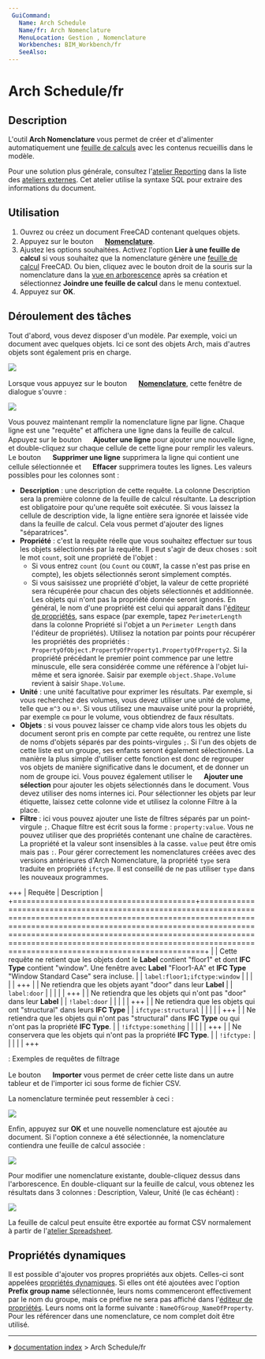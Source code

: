 ```yaml
---
 GuiCommand:
   Name: Arch Schedule
   Name/fr: Arch Nomenclature
   MenuLocation: Gestion , Nomenclature
   Workbenches: BIM_Workbench/fr
   SeeAlso: 
---
```


# Arch Schedule/fr

## Description

L\'outil **Arch Nomenclature** vous permet de créer et d\'alimenter automatiquement une [feuille de calculs](Spreadsheet_Workbench/fr.md) avec les contenus recueillis dans le modèle.

Pour une solution plus générale, consultez l\'[atelier Reporting](https://github.com/furti/FreeCAD-Reporting/tree/master) dans la liste des [ateliers externes](External_workbenches/fr.md). Cet atelier utilise la syntaxe SQL pour extraire des informations du document.



## Utilisation

1.  Ouvrez ou créez un document FreeCAD contenant quelques objets.
2.  Appuyez sur le bouton **<img src="images/Arch_Schedule.svg" width=16px> [Nomenclature](Arch_Schedule/fr.md)**.
3.  Ajustez les options souhaitées. Activez l\'option **Lier à une feuille de calcul** si vous souhaitez que la nomenclature génère une [feuille de calcul](Spreadsheet_Workbench/fr.md) FreeCAD. Ou bien, cliquez avec le bouton droit de la souris sur la nomenclature dans la [vue en arborescence](Tree_view/fr.md) après sa création et sélectionnez **Joindre une feuille de calcul** dans le menu contextuel.
4.  Appuyez sur **OK**.



## Déroulement des tâches 

Tout d\'abord, vous devez disposer d\'un modèle. Par exemple, voici un document avec quelques objets. Ici ce sont des objets Arch, mais d\'autres objets sont également pris en charge.

![](images/Arch_schedule_example01.jpg )

Lorsque vous appuyez sur le bouton **<img src="images/Arch_Schedule.svg" width=16px> [Nomenclature](Arch_Schedule/fr.md)**, cette fenêtre de dialogue s\'ouvre :

![](images/ArchSchedule.png )

Vous pouvez maintenant remplir la nomenclature ligne par ligne. Chaque ligne est une \"requête\" et affichera une ligne dans la feuille de calcul. Appuyez sur le bouton **<img src="images/List-add.svg" width=16px> Ajouter une ligne** pour ajouter une nouvelle ligne, et double-cliquez sur chaque cellule de cette ligne pour remplir les valeurs. Le bouton **<img src="images/List-remove.svg" width=16px> Supprimer une ligne** supprimera la ligne qui contient une cellule sélectionnée et **<img src="images/Delete.svg" width=16px> Effacer** supprimera toutes les lignes. Les valeurs possibles pour les colonnes sont :

-   **Description** : une description de cette requête. La colonne Description sera la première colonne de la feuille de calcul résultante. La description est obligatoire pour qu\'une requête soit exécutée. Si vous laissez la cellule de description vide, la ligne entière sera ignorée et laissée vide dans la feuille de calcul. Cela vous permet d\'ajouter des lignes \"séparatrices\".
-   **Propriété** : c\'est la requête réelle que vous souhaitez effectuer sur tous les objets sélectionnés par la requête. Il peut s\'agir de deux choses : soit le mot `count`, soit une propriété de l\'objet :
    -   Si vous entrez `count` (ou `Count` ou `COUNT`, la casse n\'est pas prise en compte), les objets sélectionnés seront simplement comptés.
    -   Si vous saisissez une propriété d\'objet, la valeur de cette propriété sera récupérée pour chacun des objets sélectionnés et additionnée. Les objets qui n\'ont pas la propriété donnée seront ignorés. En général, le nom d\'une propriété est celui qui apparaît dans l\'[éditeur de propriétés](Property_editor/fr.md), sans espace (par exemple, tapez `PerimeterLength` dans la colonne Propriété si l\'objet a un `Perimeter Length` dans l\'éditeur de propriétés). Utilisez la notation par points pour récupérer les propriétés des propriétés : `PropertyOfObject.PropertyOfProperty1.PropertyOfProperty2`. Si la propriété précédant le premier point commence par une lettre minuscule, elle sera considérée comme une référence à l\'objet lui-même et sera ignorée. Saisir par exemple `object.Shape.Volume` revient à saisir `Shape.Volume`.
-   **Unité** : une unité facultative pour exprimer les résultats. Par exemple, si vous recherchez des volumes, vous devez utiliser une unité de volume, telle que `m^3` ou `m³`. Si vous utilisez une mauvaise unité pour la propriété, par exemple `cm` pour le volume, vous obtiendrez de faux résultats.
-   **Objets** : si vous pouvez laisser ce champ vide alors tous les objets du document seront pris en compte par cette requête, ou rentrez une liste de noms d\'objets séparés par des points-virgules `;`. Si l\'un des objets de cette liste est un groupe, ses enfants seront également sélectionnés. La manière la plus simple d\'utiliser cette fonction est donc de regrouper vos objets de manière significative dans le document, et de donner un nom de groupe ici. Vous pouvez également utiliser le **<img src="images/Edit-select-all.svg" width=16px> Ajouter une sélection** pour ajouter les objets sélectionnés dans le document. Vous devez utiliser des noms internes ici. Pour sélectionner les objets par leur étiquette, laissez cette colonne vide et utilisez la colonne Filtre à la place.
-   **Filtre** : ici vous pouvez ajouter une liste de filtres séparés par un point-virgule `;`. Chaque filtre est écrit sous la forme : `property:value`. Vous ne pouvez utiliser que des propriétés contenant une chaîne de caractères. La propriété et la valeur sont insensibles à la casse. `value` peut être omis mais pas `:`. Pour gérer correctement les nomenclatures créées avec des versions antérieures d\'Arch Nomenclature, la propriété `type` sera traduite en propriété `ifctype`. Il est conseillé de ne pas utiliser `type` dans les nouveaux programmes.

+++
| Requête                                | Description                                                                                                                                                                                                                                                                                                                         |
+========================================+=====================================================================================================================================================================================================================================================================================================================================+
|                         | Cette requête ne retient que les objets dont le **Label** contient \"floor1\" et dont **IFC Type** contient \"window\". Une fenêtre avec **Label** \"Floor1-AA\" et **IFC Type** \"Window Standard Case\" sera incluse. |
| `label:floor1;ifctype:window` |                                                                                                                                                                                                                                                                                                                                     |
|                                     |                                                                                                                                                                                                                                                                                                                                     |
+++
|                         | Ne retiendra que les objets ayant \"door\" dans leur **Label**                                                                                                                                                                                                                                           |
| `label:door`                  |                                                                                                                                                                                                                                                                                                                                     |
|                                     |                                                                                                                                                                                                                                                                                                                                     |
+++
|                         | Ne retiendra que les objets qui n\'ont pas \"door\" dans leur **Label**                                                                                                                                                                                                                                  |
| `!label:door`                 |                                                                                                                                                                                                                                                                                                                                     |
|                                     |                                                                                                                                                                                                                                                                                                                                     |
+++
|                         | Ne retiendra que les objets qui ont \"structural\" dans leurs **IFC Type**                                                                                                                                                                                                                               |
| `ifctype:structural`          |                                                                                                                                                                                                                                                                                                                                     |
|                                     |                                                                                                                                                                                                                                                                                                                                     |
+++
|                         | Ne retiendra que les objets qui n\'ont pas \"structural\" dans **IFC Type** ou qui n\'ont pas la propriété **IFC Type**.                                                                                                                                                      |
| `!ifctype:something`          |                                                                                                                                                                                                                                                                                                                                     |
|                                     |                                                                                                                                                                                                                                                                                                                                     |
+++
|                         | Ne conservera que les objets qui n\'ont pas la propriété **IFC Type**.                                                                                                                                                                                                                                   |
| `!ifctype:`                   |                                                                                                                                                                                                                                                                                                                                     |
|                                     |                                                                                                                                                                                                                                                                                                                                     |
+++

: Exemples de requêtes de filtrage

Le bouton **<img src="images/Document-open.svg" width=16px> Importer** vous permet de créer cette liste dans un autre tableur et de l\'importer ici sous forme de fichier CSV.

La nomenclature terminée peut ressembler à ceci :

![](images/ArchScheduleExample.png )

Enfin, appuyez sur **OK** et une nouvelle nomenclature est ajoutée au document. Si l\'option connexe a été sélectionnée, la nomenclature contiendra une feuille de calcul associée :

![](images/Arch_schedule_example04.jpg )

Pour modifier une nomenclature existante, double-cliquez dessus dans l\'arborescence. En double-cliquant sur la feuille de calcul, vous obtenez les résultats dans 3 colonnes : Description, Valeur, Unité (le cas échéant) :

![](images/Arch_schedule_example05.jpg )

La feuille de calcul peut ensuite être exportée au format CSV normalement à partir de l\'[atelier Spreadsheet](Spreadsheet_Workbench/fr.md).



## Propriétés dynamiques 

Il est possible d\'ajouter vos propres propriétés aux objets. Celles-ci sont appelées [propriétés dynamiques](Property_editor/fr#Actions.md). Si elles ont été ajoutées avec l\'option **Prefix group name** sélectionnée, leurs noms commenceront effectivement par le nom du groupe, mais ce préfixe ne sera pas affiché dans l\'[éditeur de propriétés](Property_editor/fr.md). Leurs noms ont la forme suivante : `NameOfGroup_NameOfProperty`. Pour les référencer dans une nomenclature, ce nom complet doit être utilisé.



---
⏵ [documentation index](../README.md) > Arch Schedule/fr
